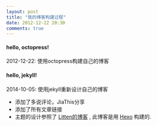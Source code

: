 ```yaml
---
layout: post
title: "我的博客构建过程"
date: 2012-12-22 20:30
comments: true
---
```


#### hello, octopress!
2012-12-22: 使用octopress构建自己的博客

#### hello, jekyll!

2014-10-05: 使用jekyll重新设计自己的博客

* 添加了多说评论，JiaThis分享
* 添加了所有文章链接
* 主题的设计参照了 [Litten的博客](http://litten.github.io/) , 此博客是用 [Hexo](http://hexo.io/) 构建的.


